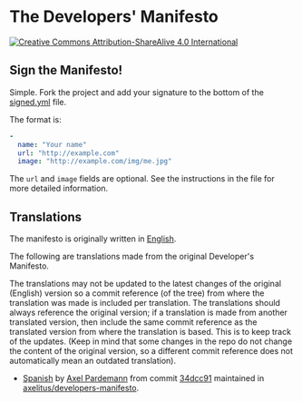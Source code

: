 # The Developers' Manifesto

[![Creative Commons Attribution-ShareAlive 4.0 International][license_img]][license_url]

## Sign the Manifesto!

Simple. Fork the project and add your signature to the bottom of the [signed.yml](signed.yml) file.

The format is:

```yml
-
  name: "Your name"
  url: "http://example.com"
  image: "http://example.com/img/me.jpg"
```

The `url` and `image` fields are optional. See the instructions in the file for more detailed information.

## Translations

The manifesto is originally written in [English][lng_en].

The following are translations made from the original Developer's Manifesto.

The translations may not be updated to the latest changes of the original
(English) version so a commit reference (of the tree) from where the translation
was made is included per translation. The translations should always reference the
original version; if a translation is made from another translated version,
then include the same commit reference as the translated version from where the
translation is based. This is to keep track of the updates.
(Keep in mind that some changes in the repo do not change the content of the
original version, so a different commit reference does not automatically mean
an outdated translation).

* [Spanish][lng_es] by [Axel Pardemann][lng_es_author] from commit [34dcc91][lng_es_commit] maintained in [axelitus/developers-manifesto][lng_es_repo].



[license_img]: https://licensebuttons.net/l/by-sa/4.0/88x31.png
[license_url]: https://creativecommons.org/licenses/by-sa/4.0

[lng_en]: en/manifesto.md

[lng_es]: es/manifesto.md
[lng_es_commit]: https://github.com/digital-guerrilla/developers-manifesto/tree/34dcc91e8be247bca2dbe6c1a2b62d20fc74677d
[lng_es_author]: https://github.com/axelitus
[lng_es_repo]: https://github.com/axelitus/developers-manifesto
